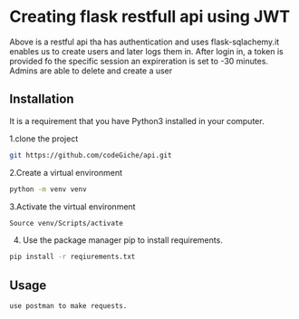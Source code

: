 # Creating flask restfull api using JWT

Above is a restful api tha has authentication and uses flask-sqlachemy.it enables us to create users and later logs them in.
After login in, a token is provided fo the specific session an expireration is set to -30 minutes.
Admins are able to delete and create a user


## Installation 


It is a requirement that you have Python3 installed in your computer.

1.clone the project

```bash
git https://github.com/codeGiche/api.git
```
2.Create a virtual environment
```bash
python -m venv venv
```
3.Activate the virtual environment
```bash
Source venv/Scripts/activate
```
4. Use the package manager pip to install requirements.
```bash
pip install -r reqiurements.txt


```

## Usage

```python
use postman to make requests.
```
